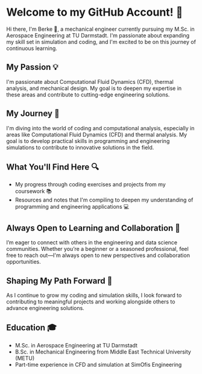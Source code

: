 

# Welcome to my GitHub Account! 🚀

Hi there, I'm Berke 👋, a mechanical engineer currently pursuing my M.Sc. in Aerospace Engineering at TU Darmstadt. I'm passionate about expanding my skill set in simulation and coding, and I'm excited to be on this journey of continuous learning.

## My Passion 💡
I'm passionate about Computational Fluid Dynamics (CFD), thermal analysis, and mechanical design. My goal is to deepen my expertise in these areas and contribute to cutting-edge engineering solutions. 

## My Journey 🌱
I'm diving into the world of coding and computational analysis, especially in areas like Computational Fluid Dynamics (CFD) and thermal analysis. My goal is to develop practical skills in programming and engineering simulations to contribute to innovative solutions in the field.

## What You'll Find Here 🔍
- My progress through coding exercises and projects from my coursework 📚
- Resources and notes that I'm compiling to deepen my understanding of programming and engineering applications 💻

## Always Open to Learning and Collaboration 🤝
I’m eager to connect with others in the engineering and data science communities. Whether you’re a beginner or a seasoned professional, feel free to reach out—I'm always open to new perspectives and collaboration opportunities.

## Shaping My Path Forward 🌟
As I continue to grow my coding and simulation skills, I look forward to contributing to meaningful projects and working alongside others to advance engineering solutions.

## Education 🎓
- M.Sc. in Aerospace Engineering at TU Darmstadt
- B.Sc. in Mechanical Engineering from Middle East Technical University (METU)
- Part-time experience in CFD and simulation at SimOfis Engineering



<!--
**elwingtr/elwingtr** is a ✨ _special_ ✨ repository because its `README.md` (this file) appears on your GitHub profile.

Here are some ideas to get you started:

- 🔭 I’m currently working on ...
- 🌱 I’m currently learning ...
- 👯 I’m looking to collaborate on ...
- 🤔 I’m looking for help with ...
- 💬 Ask me about ...
- 📫 How to reach me: ...
- 😄 Pronouns: ...
- ⚡ Fun fact: ...
-->
